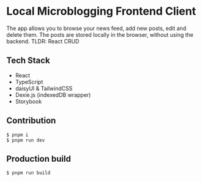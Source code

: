# Local Microblogging Frontend Client

The app allows you to browse your news feed, add new posts, edit and delete them. The posts are stored locally in the browser, without using the backend. TLDR: React CRUD

## Tech Stack

- React
- TypeScript
- daisyUI & TailwindCSS
- Dexie.js (indexedDB wrapper)
- Storybook

## Contribution

    $ pnpm i
    $ pnpm run dev

## Production build

    $ pnpm run build
